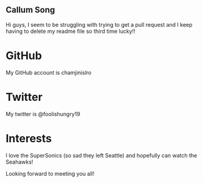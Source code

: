 ## Callum Song

Hi guys, I seem to be struggling with trying to get a pull request and I keep having to delete my readme file so third time lucky!!

# GitHub

My GitHub account is chamjinislro

# Twitter

My twitter is @foolishungry19

# Interests

I love the SuperSonics (so sad they left Seattle) and hopefully can watch the Seahawks!

Looking forward to meeting you all!
